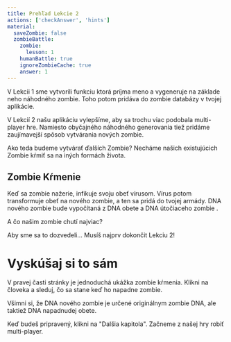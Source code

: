 ```yaml
---
title: Prehľad Lekcie 2
actions: ['checkAnswer', 'hints']
material:
  saveZombie: false
  zombieBattle:
    zombie:
      lesson: 1
    humanBattle: true
    ignoreZombieCache: true
    answer: 1
---
```


V Lekcii 1 sme vytvorili funkciu ktorá príjma meno a vygeneruje na základe neho náhodného zombie. Toho potom pridáva do zombie databázy v tvojej aplikácie.

V Lekcií 2 našu aplikáciu vylepšíme, aby sa trochu viac podobala multi-player hre. Namiesto obyčajného náhodného generovania tiež pridáme zaujímavejší spôsob vytvárania nových zombie.

Ako teda budeme vytvárať ďalších Zombie? Necháme našich existujúcich Zombie kŕmiť sa na iných formách života.

## Zombie Kŕmenie

Keď sa zombie nažerie, infikuje svoju obeť vírusom. Vírus potom transformuje obeť na nového zombie, a ten sa pridá do tvojej armády. DNA nového zombie bude vypočítaná z DNA obete a DNA útočiaceho zombie .

A čo našim zombie chutí najviac?

Aby sme sa to dozvedeli... Musíš najprv dokončit Lekciu 2!

# Vyskúšaj si to sám

V pravej časti stránky je jednoduchá ukážka zombie kŕmenia. Klikni na človeka a sleduj, čo sa stane keď ho napadne zombie.

Všimni si, že DNA nového zombie je určené originálnym zombie DNA, ale taktiež DNA napadnudej obete.

Keď budeš pripravený, klikni na "Dalšia kapitola". Začneme z našej hry robiť multi-player.
